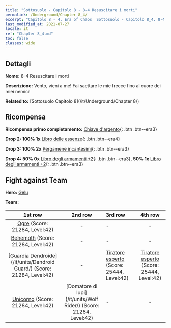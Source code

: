 ```yaml
---
title: "Sottosuolo - Capitolo 8 - 8-4 Resuscitare i morti"
permalink: /Underground/Chapter 8_4/
excerpt: "Capitolo 8 - 4. Era of Chaos  Sottosuolo - Capitolo 8_4. 8-4 Resuscitare i morti"
last_modified_at: 2021-07-27
locale: it
ref: "Chapter 8_4.md"
toc: false
classes: wide
---
```


## Dettagli

 **Nome:** 8-4 Resuscitare i morti

 **Descrizione:** Vento, vieni a me! Fai saettare le mie frecce fino al cuore dei miei nemici!

 **Related to:** [Sottosuolo Capitolo 8](/it/Underground/Chapter 8/)

## Ricompensa

 **Ricompensa primo completamento:** [Chiave d'argento](/ItemsIT/con_693/){: .btn .btn--era3}

 **Drop 2:** **100% 1x** [Libro delle essenze](/ItemsIT/mat_39/){: .btn .btn--era4}

 **Drop 3:** **100% 2x** [Pergamene incantesimi](/ItemsIT/con_694/){: .btn .btn--era3}

 **Drop 4:** **50% 0x** [Libro degli armamenti +2](/ItemsIT/mat_32/){: .btn .btn--era3}, **50% 1x** [Libro degli armamenti +2](/ItemsIT/mat_32/){: .btn .btn--era3}


## Fight against Team
 **Hero:** [Gelu](/it/heroes/Gelu/)

 **Team:**


  | 1st row | 2nd row | 3rd row | 4th row |
  |:----:|:----:|:----|:----:|
  | [Ogre](/it/units/Ogre/) (Score: 21284, Level:42)  | - | - | - |
  | [Behemoth](/it/units/Behemoth/) (Score: 21284, Level:42)  | - | - | - |
  | [Guardia Dendroide](/it/units/Dendroid Guard/) (Score: 21284, Level:42)  | - | [Tiratore esperto](/it/units/Sharpshooter/) (Score: 25444, Level:42)  | [Tiratore esperto](/it/units/Sharpshooter/) (Score: 25444, Level:42)  |
  | [Unicorno](/it/units/Unicorn/) (Score: 21284, Level:42)  | [Domatore di lupi](/it/units/Wolf Rider/) (Score: 21284, Level:42)  | - | - |


